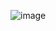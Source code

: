 ![image](https://github.com/RafaelNavas03/NAVIGATION_VIEW_PJ/assets/84700397/eb946e39-f2a7-49fd-8884-0e8e57094b0e)
